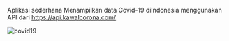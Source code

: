 Aplikasi sederhana Menampilkan data Covid-19 diIndonesia menggunakan API dari https://api.kawalcorona.com/ 

![covid19](https://user-images.githubusercontent.com/15800599/77779162-4c96e800-700f-11ea-9954-5151779b7290.png)
